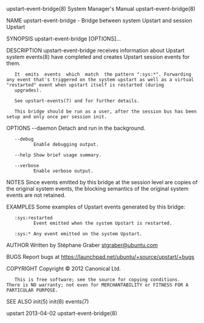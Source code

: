 upstart-event-bridge(8)                                                                  System Manager's Manual                                                                  upstart-event-bridge(8)

NAME
       upstart-event-bridge - Bridge between system Upstart and session Upstart

SYNOPSIS
       upstart-event-bridge [OPTIONS]...

DESCRIPTION
       upstart-event-bridge receives information about Upstart system events(8) have completed and creates Upstart session events for them.

       It  emits  events  which  match  the pattern ":sys:*". Forwarding any event that's triggered on the system upstart as well as a virtual "restarted" event when upstart itself is restarted (during
       upgrades).

       See upstart-events(7) and for further details.

       This bridge should be run as a user, after the session bus has been setup and only once per session init.

OPTIONS
       --daemon
              Detach and run in the background.

       --debug
              Enable debugging output.

       --help Show brief usage summary.

       --verbose
              Enable verbose output.

NOTES
       Since events emitted by this bridge at the session level are copies of the original system events, the blocking semantics of the original system events are not retained.

EXAMPLES
       Some examples of Upstart events generated by this bridge:

       :sys:restarted
              Event emitted when the system Upstart is restarted.

       :sys:* Any event emitted on the system Upstart.

AUTHOR
       Written by Stéphane Graber <stgraber@ubuntu.com>

BUGS
       Report bugs at <https://launchpad.net/ubuntu/+source/upstart/+bugs>

COPYRIGHT
       Copyright © 2012 Canonical Ltd.

       This is free software; see the source for copying conditions.  There is NO warranty; not even for MERCHANTABILITY or FITNESS FOR A PARTICULAR PURPOSE.

SEE ALSO
       init(5) init(8) events(7)

upstart                                                                                         2013-04-02                                                                        upstart-event-bridge(8)
